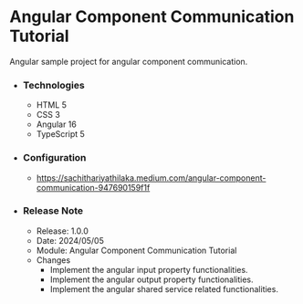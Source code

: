 # Angular Component Communication Tutorial
Angular sample project for angular component communication.

* ### Technologies
  * HTML 5
  * CSS 3
  * Angular 16
  * TypeScript 5

* ### Configuration
  * https://sachithariyathilaka.medium.com/angular-component-communication-947690159f1f

* ### Release Note

  * Release: 1.0.0
  * Date: 2024/05/05
  * Module: Angular Component Communication Tutorial
  * Changes
    * Implement the angular input property functionalities.
    * Implement the angular output property functionalities.
    * Implement the angular shared service related functionalities.
